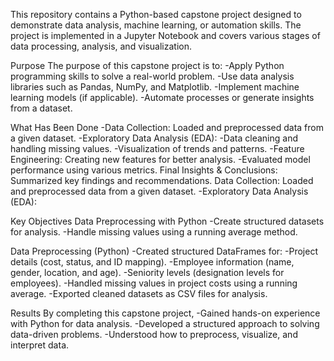 
This repository contains a Python-based capstone project designed to demonstrate data analysis, machine learning, or automation skills. The project is implemented in a Jupyter Notebook and covers various stages of data processing, analysis, and visualization.

Purpose
The purpose of this capstone project is to:
-Apply Python programming skills to solve a real-world problem.
-Use data analysis libraries such as Pandas, NumPy, and Matplotlib.
-Implement machine learning models (if applicable).
-Automate processes or generate insights from a dataset.

What Has Been Done
-Data Collection: Loaded and preprocessed data from a given dataset.
-Exploratory Data Analysis (EDA):
-Data cleaning and handling missing values.
-Visualization of trends and patterns.
-Feature Engineering: Creating new features for better analysis.
-Evaluated model performance using various metrics.
Final Insights & Conclusions: Summarized key findings and recommendations.
Data Collection: Loaded and preprocessed data from a given dataset.
-Exploratory Data Analysis (EDA):

Key Objectives
Data Preprocessing with Python
-Create structured datasets for analysis.
-Handle missing values using a running average method.

Data Preprocessing (Python)
-Created structured DataFrames for:
-Project details (cost, status, and ID mapping).
-Employee information (name, gender, location, and age).
-Seniority levels (designation levels for employees).
-Handled missing values in project costs using a running average.
-Exported cleaned datasets as CSV files for analysis.

Results
By completing this capstone project, 
-Gained hands-on experience with Python for data analysis.
-Developed a structured approach to solving data-driven problems.
-Understood how to preprocess, visualize, and interpret data.

